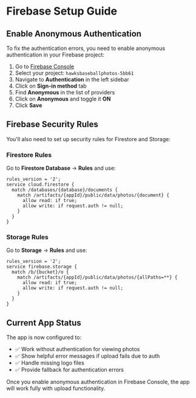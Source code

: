# Firebase Setup Guide

## Enable Anonymous Authentication

To fix the authentication errors, you need to enable anonymous authentication in your Firebase project:

1. Go to [Firebase Console](https://console.firebase.google.com/)
2. Select your project: `hawksbaseballphotos-5bb61`
3. Navigate to **Authentication** in the left sidebar
4. Click on **Sign-in method** tab
5. Find **Anonymous** in the list of providers
6. Click on **Anonymous** and toggle it **ON**
7. Click **Save**

## Firebase Security Rules

You'll also need to set up security rules for Firestore and Storage:

### Firestore Rules
Go to **Firestore Database** → **Rules** and use:
```
rules_version = '2';
service cloud.firestore {
  match /databases/{database}/documents {
    match /artifacts/{appId}/public/data/photos/{document} {
      allow read: if true;
      allow write: if request.auth != null;
    }
  }
}
```

### Storage Rules
Go to **Storage** → **Rules** and use:
```
rules_version = '2';
service firebase.storage {
  match /b/{bucket}/o {
    match /artifacts/{appId}/public/data/photos/{allPaths=**} {
      allow read: if true;
      allow write: if request.auth != null;
    }
  }
}
```

## Current App Status

The app is now configured to:
- ✅ Work without authentication for viewing photos
- ✅ Show helpful error messages if upload fails due to auth
- ✅ Handle missing logo files
- ✅ Provide fallback for authentication errors

Once you enable anonymous authentication in Firebase Console, the app will work fully with upload functionality. 